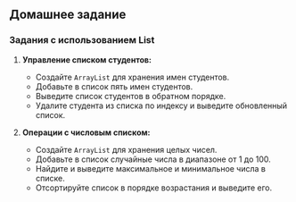 ## Домашнее задание

### Задания с использованием List

1. **Управление списком студентов:**
    - Создайте `ArrayList` для хранения имен студентов.
    - Добавьте в список пять имен студентов.
    - Выведите список студентов в обратном порядке.
    - Удалите студента из списка по индексу и выведите обновленный список.

2. **Операции с числовым списком:**
    - Создайте `ArrayList` для хранения целых чисел.
    - Добавьте в список случайные числа в диапазоне от 1 до 100.
    - Найдите и выведите максимальное и минимальное числа в списке.
    - Отсортируйте список в порядке возрастания и выведите его.